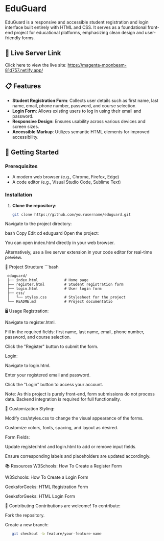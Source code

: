 # EduGuard

EduGuard is a responsive and accessible student registration and login interface built entirely with HTML and CSS. It serves as a foundational front-end project for educational platforms, emphasizing clean design and user-friendly forms.

## 🔗 Live Server Link  
Click here to view the live site: https://magenta-moonbeam-81d757.netlify.app/

## 📋 Features

- **Student Registration Form**: Collects user details such as first name, last name, email, phone number, password, and course selection.
- **Login Form**: Allows existing users to log in using their email and password.
- **Responsive Design**: Ensures usability across various devices and screen sizes.
- **Accessible Markup**: Utilizes semantic HTML elements for improved accessibility.

## 🚀 Getting Started

### Prerequisites

- A modern web browser (e.g., Chrome, Firefox, Edge)
- A code editor (e.g., Visual Studio Code, Sublime Text)

### Installation

1. **Clone the repository**:

   ```bash
   git clone https://github.com/yourusername/eduguard.git
   
Navigate to the project directory:

bash
Copy
Edit
cd eduguard
Open the project:

You can open index.html directly in your web browser.

Alternatively, use a live server extension in your code editor for real-time preview.

📁 Project Structure
     ```bash
     
     eduguard/
     ├── index.html            # Home page
     ├── register.html         # Student registration form
     ├── login.html            # User login form
     ├── css/
     │   └── styles.css        # Stylesheet for the project
     └── README.md             # Project documentatio

🖥️ Usage
Registration:

Navigate to register.html.

Fill in the required fields: first name, last name, email, phone number, password, and course selection.

Click the "Register" button to submit the form.

Login:

Navigate to login.html.

Enter your registered email and password.

Click the "Login" button to access your account.

Note: As this project is purely front-end, form submissions do not process data. Backend integration is required for full functionality.

🎨 Customization
Styling:

Modify css/styles.css to change the visual appearance of the forms.

Customize colors, fonts, spacing, and layout as desired.

Form Fields:

Update register.html and login.html to add or remove input fields.

Ensure corresponding labels and placeholders are updated accordingly.

📚 Resources
W3Schools: How To Create a Register Form

W3Schools: How To Create a Login Form

GeeksforGeeks: HTML Registration Form

GeeksforGeeks: HTML Login Form

🤝 Contributing
Contributions are welcome! To contribute:

Fork the repository.

Create a new branch:
   ```bash
      git checkout -b feature/your-feature-name
